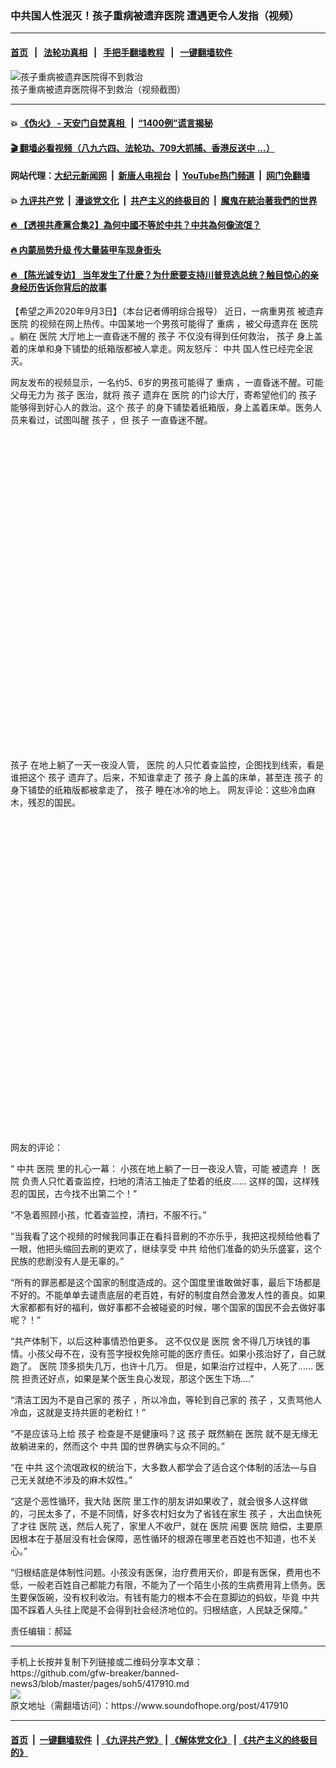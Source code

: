 ### 中共国人性泯灭！孩子重病被遗弃医院  遭遇更令人发指（视频）
------------------------

#### [首页](https://github.com/gfw-breaker/banned-news3/blob/master/README.md) &nbsp;&nbsp;|&nbsp;&nbsp; [法轮功真相](https://github.com/begood0513/basic/blob/master/README.md)  &nbsp;&nbsp;|&nbsp;&nbsp; [手把手翻墙教程](https://github.com/gfw-breaker/guides/wiki)  &nbsp;&nbsp;|&nbsp;&nbsp; [一键翻墙软件](https://github.com/gfw-breaker/nogfw/blob/master/README.md)  



<div><img alt="孩子重病被遗弃医院得不到救治" src="https://img.soundofhope.org/2020-09/wuhanfeiyan_2020-09-03_1-1599137814238.jpg"/>
<br/><figcaption class="caption">
 孩子重病被遗弃医院得不到救治（视频截图）
</figcaption></div><hr/>

#### 💥 [《伪火》 - 天安门自焚真相 ](http://141.164.51.119:10000/videos/blog/weihuo.html)&nbsp; |&nbsp; [“1400例”谎言揭秘  ](http://141.164.51.119:10000/videos/blog/jiexi1400.html)

#### [ 🎬  翻墙必看视频（八九六四、法轮功、709大抓捕、香港反送中 ...）](https://github.com/gfw-breaker/links/blob/master/banned.md)

#### 网站代理：[大纪元新闻网](http://167.172.10.89:10080/gb/) &nbsp;|&nbsp; [新唐人电视台](http://167.172.10.89:8808/gb/)  &nbsp;|&nbsp; [YouTube热门频道](http://158.247.203.241/youtube.html) &nbsp;|&nbsp; [网门免翻墙](http://158.247.203.241:11000/show.aspx?name=ogHome)

#### 💥 [九评共产党](http://141.164.51.119:10000/videos/res/jiuping/)&nbsp; |&nbsp; [漫谈党文化](http://141.164.51.119:10000/videos/res/mtdwh/)&nbsp; |&nbsp; [共产主义的终极目的](http://141.164.51.119:10000/videos/res/zjmd/)&nbsp; |&nbsp; [魔鬼在統治著我們的世界](http://141.164.51.119:10000/videos/res/TheSpecter/)  

#### [ 🔥  【透視共產黨合集2】為何中國不等於中共？中共為何像流氓？](http://141.164.51.119:10000/videos/news/../res/detox/index.html)

#### [ 🔥  内蒙局势升级 传大量装甲车现身街头](http://141.164.51.119:10000/videos/news/0903.html)

#### [ 🔥  【陈光诚专访】 当年发生了什麽？为什麽要支持川普竞选总统？触目惊心的亲身经历告诉你背后的故事](http://141.164.51.119:10000/videos/news/cgc02.html)

<div><div class="Content__Wrapper sc-1bvya0-0 grZQxZ">
 <p class="meta-top">
  <span class="meta">
   【希望之声2020年9月3日】（本台记者傅明综合报导）
  </span>
  近日，一病重男孩
  <ok href="/term/367009">
   被遗弃
  </ok>
  <ok href="/term/55156">
   医院
  </ok>
  的视频在网上热传。中国某地一个男孩可能得了
  <ok href="/term/367006">
   重病
  </ok>
  ，被父母遗弃在
  <ok href="/term/55156">
   医院
  </ok>
  。躺在
  <ok href="/term/55156">
   医院
  </ok>
  大厅地上一直昏迷不醒的
  <ok href="/term/9721">
   孩子
  </ok>
  不仅没有得到任何救治，
  <ok href="/term/9721">
   孩子
  </ok>
  身上盖着的床单和身下铺垫的纸箱版都被人拿走。网友怒斥：
  <ok href="/term/1059">
   中共
  </ok>
  国人性已经完全泯灭。
 </p>
 <p>
  网友发布的视频显示，一名约5、6岁的男孩可能得了
  <ok href="/term/367006">
   重病
  </ok>
  ，一直昏迷不醒。可能父母无力为
  <ok href="/term/9721">
   孩子
  </ok>
  医治，就将
  <ok href="/term/9721">
   孩子
  </ok>
  遗弃在
  <ok href="/term/55156">
   医院
  </ok>
  的门诊大厅，寄希望他们的
  <ok href="/term/9721">
   孩子
  </ok>
  能够得到好心人的救治。这个
  <ok href="/term/9721">
   孩子
  </ok>
  的身下铺垫着纸箱版，身上盖着床单。医务人员来看过，试图叫醒
  <ok href="/term/9721">
   孩子
  </ok>
  ，但
  <ok href="/term/9721">
   孩子
  </ok>
  一直昏迷不醒。
 </p>
 <div class="soh-embed">
  <div class="soh-embed-inner">
   <div class="iframely-embed" style="max-width: 550px;">
    <div class="iframely-responsive" style="padding-bottom: 100%;">
    </div>
   </div>
  </div>
 </div>
 <p>
  <ok href="/term/9721">
   孩子
  </ok>
  在地上躺了一天一夜没人管，
  <ok href="/term/55156">
   医院
  </ok>
  的人只忙着查监控，企图找到线索，看是谁把这个
  <ok href="/term/9721">
   孩子
  </ok>
  遗弃了。后来，不知谁拿走了
  <ok href="/term/9721">
   孩子
  </ok>
  身上盖的床单，甚至连
  <ok href="/term/9721">
   孩子
  </ok>
  的身下铺垫的纸箱版都被拿走了，
  <ok href="/term/9721">
   孩子
  </ok>
  睡在冰冷的地上。 网友评论：这些冷血麻木，残忍的国民。
 </p>
 <div class="soh-embed">
  <div class="soh-embed-inner">
   <div class="iframely-embed" style="max-width: 550px;">
    <div class="iframely-responsive" style="padding-bottom: 100%;">
    </div>
   </div>
  </div>
 </div>
 <p>
  网友的评论：
 </p>
 <div class="AD_Embed__Wrap-sc-1xslmin-0 igMuqX module desktop">
  <div>
  </div>
 </div>
 <p>
  “
  <ok href="/term/1059">
   中共
  </ok>
  <ok href="/term/55156">
   医院
  </ok>
  里的扎心一幕： 小孩在地上躺了一日一夜没人管，可能
  <ok href="/term/367009">
   被遗弃
  </ok>
  ！
  <ok href="/term/55156">
   医院
  </ok>
  负责人只忙着查监控，扫地的清洁工抽走了垫着的纸皮...... 这样的国，这样残忍的国民，古今找不出第二个！”
 </p>
 <p>
  “不急着照顾小孩，忙着查监控，清扫，不服不行。”
 </p>
 <p>
  “当我看了这个视频的时候我同事正在看抖音刷的不亦乐乎，我把这视频给他看了一眼，他把头缩回去刷的更欢了，继续享受
  <ok href="/term/1059">
   中共
  </ok>
  给他们准备的奶头乐盛宴，这个民族的悲剧没有人是无辜的。”
 </p>
 <p>
  “所有的罪恶都是这个国家的制度造成的。这个国度里谁敢做好事，最后下场都是不好的。不能单单去谴责底层的老百姓，有好的制度自然会激发人性的善良。如果大家都都有好的福利，做好事都不会被碰瓷的时候，哪个国家的国民不会去做好事呢？！”
 </p>
 <p>
  “共产体制下，以后这种事情恐怕更多。 这不仅仅是
  <ok href="/term/55156">
   医院
  </ok>
  舍不得几万块钱的事情。小孩父母不在，没有签字授权免除可能的医疗责任。如果小孩治好了，自己就跑了。
  <ok href="/term/55156">
   医院
  </ok>
  顶多损失几万，也许十几万。 但是，如果治疗过程中，人死了......
  <ok href="/term/55156">
   医院
  </ok>
  担责还好点，如果是某个医生良心发现，那这个医生下场....”
 </p>
 <p>
  “清洁工因为不是自己家的
  <ok href="/term/9721">
   孩子
  </ok>
  ，所以冷血，等轮到自己家的
  <ok href="/term/9721">
   孩子
  </ok>
  ，又责骂他人冷血，这就是支持共匪的老粉红！”
 </p>
 <p>
  “不是应该马上给
  <ok href="/term/9721">
   孩子
  </ok>
  检查是不是健康吗？这
  <ok href="/term/9721">
   孩子
  </ok>
  既然躺在
  <ok href="/term/55156">
   医院
  </ok>
  就不是无缘无故躺进来的，然而这个
  <ok href="/term/1059">
   中共
  </ok>
  国的世界确实与众不同的。”
 </p>
 <p>
  “在
  <ok href="/term/1059">
   中共
  </ok>
  这个流氓政权的统治下，大多数人都学会了适合这个体制的活法—与自己无关就绝不涉及的麻木奴性。”
 </p>
 <p>
  “这是个恶性循环，我大陆
  <ok href="/term/55156">
   医院
  </ok>
  里工作的朋友讲如果收了，就会很多人这样做的，刁民太多了，不是不同情，好多农村妇女为了省钱在家生
  <ok href="/term/9721">
   孩子
  </ok>
  ，大出血快死了才往
  <ok href="/term/55156">
   医院
  </ok>
  送，然后人死了，家里人不收尸，就在
  <ok href="/term/55156">
   医院
  </ok>
  闹要
  <ok href="/term/55156">
   医院
  </ok>
  赔偿，主要原因根本在于基层没有社会保障，恶性循环的根源在哪里老百姓也不知道，也不关心。”
 </p>
 <p>
  “归根结底是体制性问题。小孩没有医保，治疗费用天价，即是有医保，费用也不低，一般老百姓自己都能力有限，不能为了一个陌生小孩的生病费用背上债务。医生要保饭碗，没有权利收治。有钱有能力的根本不会在意脚边的蚂蚁，毕竟
  <ok href="/term/1059">
   中共
  </ok>
  国不踩着人头往上爬是不会得到社会经济地位的。归根结底，人民缺乏保障。”
 </p>
 <p class="meta-btm">
  责任编辑：郝延
 </p>
</div>
</div>
<hr/>
手机上长按并复制下列链接或二维码分享本文章：<br/>
https://github.com/gfw-breaker/banned-news3/blob/master/pages/soh5/417910.md <br/>
<a href='https://github.com/gfw-breaker/banned-news3/blob/master/pages/soh5/417910.md'><img src='https://github.com/gfw-breaker/banned-news3/blob/master/pages/soh5/417910.md.png'/></a> <br/>
原文地址（需翻墙访问）：https://www.soundofhope.org/post/417910


------------------------
#### [首页](https://github.com/gfw-breaker/banned-news3/blob/master/README.md) &nbsp;|&nbsp; [一键翻墙软件](https://github.com/gfw-breaker/nogfw/blob/master/README.md) &nbsp;| [《九评共产党》](https://github.com/gfw-breaker/9ping.md/blob/master/README.md#九评之一评共产党是什么) | [《解体党文化》](https://github.com/gfw-breaker/jtdwh.md/blob/master/README.md) | [《共产主义的终极目的》](https://github.com/gfw-breaker/gczydzjmd.md/blob/master/README.md)


<img src='http://gfw-breaker.win/banned-news3/pages/soh5/417910.md' width='0px' height='0px'/>